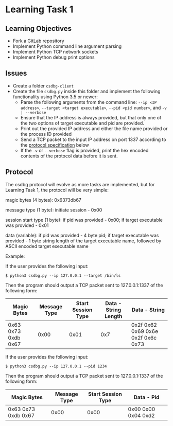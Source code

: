 # Learning Task 1

## Learning Objectives

* Fork a GitLab repository
* Implement Python command line argument parsing
* Implement Python TCP network sockets
* Implement Python debug print options

## Issues

* Create a folder `csdbg-client`
* Create the file `csdbg.py` inside this folder and implement the following functionality
  using Python 3.5 or newer:
    * Parse the following arguments from the command line: `--ip <IP address>`,
      `--target <target executable>`, `--pid <pid number>`, and 
      `-v | --verbose`
    * Ensure that the IP address is always provided, but that only one of the
      two options of target executable and pid are provided.
    * Print out the provided IP address and either the file name provided or
      the process ID provided
    * Send a TCP packet to the input IP address on port 1337 according to the
      [protocol specification](#Protocol) below
    * If the `-v` or `--verbose` flag is provided, print the hex encoded
      contents of the protocol data before it is sent.

## Protocol

The csdbg protocol will evolve as more tasks are implemented, but for Learning
Task 1, the protocol will be very simple:

magic bytes (4 bytes): 0x6373db67

message type (1 byte): initiate session - 0x00

session start type (1 byte): if pid was provided - 0x00; if target executable 
was provided - 0x01  

data (variable): if pid was provided - 4 byte pid; if target 
executable was provided - 1 byte string length of the target executable name, 
followed by ASCII encoded target executable name  

Example:

If the user provides the following input:
```
$ python3 csdbg.py --ip 127.0.0.1 --target /bin/ls
```

Then the program should output a TCP packet sent to 127.0.0.1:1337 of the 
following form:

| Magic Bytes | Message Type | Start Session Type | Data - String Length | Data - String |
|-------------|--------------|--------------------|----------------------|---------------|
| 0x63 0x73 0xdb 0x67 | 0x00 | 0x01 | 0x7 | 0x2f 0x62 0x69 0x6e 0x2f 0x6c 0x73 |


If the user provides the following input:
```
$ python3 csdbg.py --ip 127.0.0.1 --pid 1234
```

Then the program should output a TCP packet sent to 127.0.0.1:1337 of the
following form:

| Magic Bytes | Message Type | Start Session Type | Data - Pid |
|-------------|--------------|--------------------|------------|
| 0x63 0x73 0xdb 0x67 | 0x00 | 0x00 | 0x00 0x00 0x04 0xd2 |
